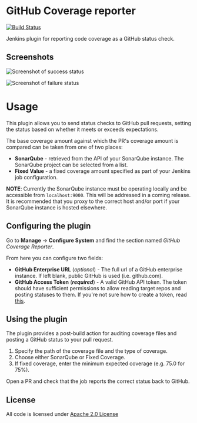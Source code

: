 # GitHub Coverage reporter

[![Build Status](https://travis-ci.org/jnewc/github-coverage-reporter.svg?branch=master)](https://travis-ci.org/jnewc/github-coverage-reporter)

Jenkins plugin for reporting code coverage as a GitHub status check.

## Screenshots

![Screenshot of success status](https://raw.githubusercontent.com/jnewc/github-coverage-reporter/readme/assets/coverage-success.png)

![Screenshot of failure status](https://raw.githubusercontent.com/jnewc/github-coverage-reporter/readme/assets/coverage-failure.png)

# Usage

This plugin allows you to send status checks to GitHub pull requests, setting
the status based on whether it meets or exceeds expectations.

The base coverage amount against which the PR's coverage amount is compared can
be taken from one of two places:

* **SonarQube** - retrieved from the API of your SonarQube instance. The
SonarQube project can be selected from a list.
* **Fixed Value** - a fixed coverage amount specified as part of your Jenkins
job configuration.

**NOTE**: Currently the SonarQube instance must be operating locally and be
accessible from `localhost:9000`. This will be addressed in a coming release.
It is recommended that you proxy to the correct host and/or port if your
SonarQube instance is hosted elsewhere.

## Configuring the plugin
Go to **Manage** -> **Configure System** and find the section named
_GitHub Coverage Reporter_.

From here you can configure two fields:

* **GitHub Enterprise URL** (_optional_) - The full url of a GitHub enterprise instance. If left blank, public GitHub is used (i.e. github.com).
* **GitHub Access Token** (__*required*__) - A valid GitHub API token. The token should have
sufficient permissions to allow reading target repos and posting statuses to
them. If you're not sure how to create a token, read [this](https://help.github.com/articles/creating-a-personal-access-token-for-the-command-line).

## Using the plugin

The plugin provides a post-build action for auditing coverage files and
posting a GitHub status to your pull request.

1. Specify the path of the coverage file and the type of coverage.
2. Choose either SonarQube or Fixed Coverage.
3. If fixed coverage, enter the minimum expected coverage (e.g. 75.0 for 75%).

Open a PR and check that the job reports the correct status back to GitHub.

## License

All code is licensed under [Apache 2.0 License](LICENSE)
